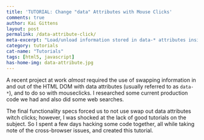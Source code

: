 ```yaml
---
title: 'TUTORIAL: Change "data" Attributes with Mouse Clicks'
comments: true
author: Kai Gittens
layout: post
permalink: /data-attribute-click/
meta-excerpt: "Load/unload information stored in data-* attributes inside HTML with mouse clicks in a cross-browser compatible way. Includes demos."
category: tutorials
cat-name: "Tutorials"
tags: [html5, javascript]
has-home-img: data-attribute.jpg
---
```

A recent project at work *almost* required the use of swapping information in and out of the HTML DOM with data attributes (usually referred to as `data-*`), and to do so with mouseclicks. I researched some current production code we had and also did some web searches.

The final functionality specs forced us to not use swap out data attributes witch clicks; however, I was shocked at the lack of good tutorials on the subject. So I spent a few days hacking some code together, all while taking note of the cross-browser issues, and created this tutorial.

